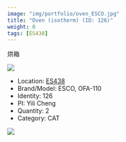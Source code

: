 ```yaml
---
image: "img/portfolio/oven_ESCO.jpg"
title: "Oven (isotherm) (ID: 126)"
weight: 0
tags: [ES438]
---
```


烘箱

<!--more-->

![](../../img/portfolio/oven_ESCO.jpg)

- Location: [ES438](../../tags/ES438)
- Brand/Model: ESCO, OFA-110
- Identity: 126
- PI: Yili Cheng
- Quantity: 2
- Category: CAT





![](../../img/portfolio/oven_ESCO_manual.jpg)
